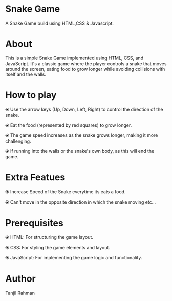 # Snake Game

A Snake Game build using HTML,CSS & Javascript.

# About

This is a simple Snake Game implemented using HTML, CSS, and JavaScript. It's a classic game where the player controls a snake that moves around the screen, eating food to grow longer while avoiding collisions with itself and the walls.

# How to play

⦿ Use the arrow keys (Up, Down, Left, Right) to control the direction of the snake.

⦿ Eat the food (represented by red squares) to grow longer.

⦿ The game speed increases as the snake grows longer, making it more challenging.

⦿ If running into the walls or the snake's own body, as this will end the game.

# Extra Featues

⦿ Increase Speed of the Snake everytime its eats a food.

⦿ Can't move in the opposite direction in which the snake moving etc...

# Prerequisites

⦿ HTML: For structuring the game layout.

⦿ CSS: For styling the game elements and layout.

⦿ JavaScript: For implementing the game logic and functionality.

# Author

Tanjil Rahman
